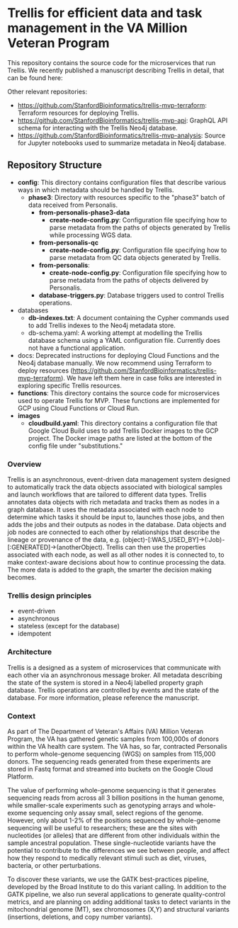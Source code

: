 # Trellis for efficient data and task management in the VA Million Veteran Program


This repository contains the source code for the microservices that run Trellis. We recently published a manuscript describing Trellis in detail, that can be found here: <INSERT LINK>

Other relevant repositories:

* https://github.com/StanfordBioinformatics/trellis-mvp-terraform: Terraform resources for deploying Trellis.
* https://github.com/StanfordBioinformatics/trellis-mvp-api: GraphQL API schema for interacting with the Trellis Neo4j database.
* https://github.com/StanfordBioinformatics/trellis-mvp-analysis: Source for Jupyter notebooks used to summarize metadata in Neo4j database.
  
## Repository Structure
* __config__: This directory contains configuration files that describe various ways in which metadata should be handled by Trellis.
  * __phase3__: Directory with resources specific to the "phase3" batch of data received from Personalis.
    * __from-personalis-phase3-data__
      * __create-node-config.py__: Configuration file specifying how to parse metadata from the paths of objects generated by Trellis while processing WGS data.
    * __from-personalis-qc__
      * __create-node-config.py__: Configuration file specifying how to parse metadata from QC data objects generated by Trellis.
    * __from-personalis__: 
      * __create-node-config.py__: Configuration file specifying how to parse metadata from the paths of objects delivered by Personalis. 
    * __database-triggers.py__: Database triggers used to control Trellis operations.
* databases
  * __db-indexes.txt__: A document containing the Cypher commands used to add Trellis indexes to the Neo4j metadata store.
  * db-schema.yaml: A working attempt at modelling the Trellis database schema using a YAML configuration file. Currently does not have a functional application.
* docs: Deprecated instructions for deploying Cloud Functions and the Neo4j database manually. We now recommend using Terraform to deploy resources (https://github.com/StanfordBioinformatics/trellis-mvp-terraform). We have left them here in case folks are interested in exploring specific Trellis resources.
* __functions__: This directory contains the source code for microservices used to operate Trellis for MVP. These functions are implemented for GCP using Cloud Functions or Cloud Run.
* __images__
  * __cloudbuild.yaml__: This directory contains a configuration file that Google Cloud Build uses to add Trellis Docker images to the GCP project. The Docker image paths are listed at the bottom of the config file under "substitutions."


### Overview
Trellis is an asynchronous, event-driven data management system designed to automatically track the data objects associated with biological samples and launch workflows that are tailored to different data types. Trellis annotates data objects with rich metadata and tracks them as nodes in a graph database. It uses the metadata associated with each node to determine which tasks it should be input to, launches those jobs, and then adds the jobs and their outputs as nodes in the database. Data objects and job nodes are connected to each other by relationships that describe the lineage or provenance of the data, e.g. (object)-[:WAS_USED_BY]->(:Job)-[:GENERATED]->(anotherObject). Trellis can then use the properties associated with each node, as well as all other nodes it is connected to, to make context-aware decisions about how to continue processing the data. The more data is added to the graph, the smarter the decision making becomes.

### Trellis design principles
* event-driven
* asynchronous
* stateless (except for the database)
* idempotent

### Architecture
Trellis is a designed as a system of microservices that communicate with each other via an asynchronous message broker. All metadata describing the state of the system is stored in a Neo4j labelled property graph database. Trellis operations are controlled by events and the state of the database. For more information, please reference the manuscript.

### Context
As part of The Department of Veteran's Affairs (VA) Million Veteran Program, the VA has gathered genetic samples from 100,000s of donors within the VA health care system. The VA has, so far, contracted Personalis to perform whole-genome sequencing (WGS) on samples from 115,000 donors. The sequencing reads generated from these experiments are stored in Fastq format and streamed into buckets on the Google Cloud Platform. 

The value of performing whole-genome sequencing is that it generates sequencing reads from across all 3 billion positions in the human genome, while smaller-scale experiments such as genotyping arrays and whole-exome sequencing only assay small, select regions of the genome. However, only about 1-2% of the positions sequenced by whole-genome sequencing will be useful to researchers; these are the sites with nucleotides (or alleles) that are different from other individuals within the sample ancestral population. These single-nucleotide variants have the potential to contribute to the differences we see between people, and affect how they respond to medically relevant stimuli such as diet, viruses, bacteria, or other perturbations.

To discover these variants, we use the GATK best-practices pipeline, developed by the Broad Institute to do this variant calling. In addition to the GATK pipeline, we also run several applications to generate quality-control metrics, and are planning on adding additional tasks to detect variants in the mitochondrial genome (MT), sex chromosomes (X,Y) and structural variants (insertions, deletions, and copy number variants).


